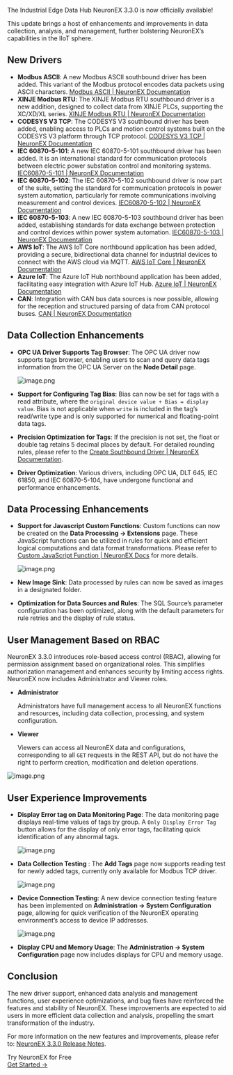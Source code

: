 The Industrial Edge Data Hub NeuronEX 3.3.0 is now officially available! 

This update brings a host of enhancements and improvements in data collection, analysis, and management, further bolstering NeuronEX’s capabilities in the IIoT sphere.

## New Drivers

- **Modbus ASCII**: A new Modbus ASCII southbound driver has been added. This variant of the Modbus protocol encodes data packets using ASCII characters. [Modbus ASCII | NeuronEX Documentation](https://docs.emqx.com/en/neuronex/latest/configuration/south-devices/modbus-ascii/modbus-ascii.html)
- **XINJE Modbus RTU**: The XINJE Modbus RTU southbound driver is a new addition, designed to collect data from XINJE PLCs, supporting the XC/XD/XL series. [XINJE Modbus RTU | NeuronEX Documentation](https://docs.emqx.com/en/neuronex/latest/configuration/south-devices/modbus-xinje-rtu/modbus-xinje-rtu.html)
- **CODESYS V3 TCP**: The CODESYS V3 southbound driver has been added, enabling access to PLCs and motion control systems built on the CODESYS V3 platform through TCP protocol. [CODESYS V3 TCP | NeuronEX Documentation](https://docs.emqx.com/en/neuronex/latest/configuration/south-devices/codesys3/codesys3.html)
- **IEC 60870-5-101**: A new IEC 60870-5-101 southbound driver has been added. It is an international standard for communication protocols between electric power substation control and monitoring systems. [IEC60870-5-101 | NeuronEX Documentation](https://docs.emqx.com/en/neuronex/latest/configuration/south-devices/iec-101/iec-101.html)
- **IEC 60870-5-102**: The IEC 60870-5-102 southbound driver is now part of the suite, setting the standard for communication protocols in power system automation, particularly for remote communications involving measurement and control devices. [IEC60870-5-102 | NeuronEX Documentation](https://docs.emqx.com/en/neuronex/latest/configuration/south-devices/iec-102/iec-102.html)
- **IEC 60870-5-103**: A new IEC 60870-5-103 southbound driver has been added, establishing standards for data exchange between protection and control devices within power system automation. [IEC60870-5-103 | NeuronEX Documentation](https://docs.emqx.com/en/neuronex/latest/configuration/south-devices/iec-103/iec-103.html)
- **AWS IoT**: The AWS IoT Core northbound application has been added, providing a secure, bidirectional data channel for industrial devices to connect with the AWS cloud via MQTT. [AWS IoT Core | NeuronEX Documentation](https://docs.emqx.com/en/neuronex/latest/configuration/north-apps/aws-iot/overview.html)
- **Azure IoT**: The Azure IoT Hub northbound application has been added, facilitating easy integration with Azure IoT Hub. [Azure IoT | NeuronEX Documentation](https://docs.emqx.com/en/neuronex/latest/configuration/north-apps/azure-iot/overview.html)
- **CAN**: Integration with CAN bus data sources is now possible, allowing for the reception and structured parsing of data from CAN protocol buses. [CAN | NeuronEX Documentation](https://docs.emqx.com/en/neuronex/latest/streaming-processing/can.html)

## Data Collection Enhancements

- **OPC UA Driver Supports Tag Browser**: The OPC UA driver now supports tags browser, enabling users to scan and query data tags information from the OPC UA Server on the **Node Detail** page.

  ![image.png](https://assets.emqx.com/images/1d53ac6bcdca2173009ace3964e634a8.png)

- **Support for Configuring Tag Bias**: Bias can now be set for tags with a read attribute, where the `original device value + Bias = display value`. Bias is not applicable when `write` is included in the tag’s read/write type and is only supported for numerical and floating-point data tags.
- **Precision Optimization for Tags**: If the precision is not set, the float or double tag retains 5 decimal places by default. For detailed rounding rules, please refer to the [Create Southbound Driver | NeuronEX Documentation](https://docs.emqx.com/en/neuronex/latest/configuration/groups-tags/groups-tags.html#tag-precision).
- **Driver Optimization**: Various drivers, including OPC UA, DLT 645, IEC 61850, and IEC 60870-5-104, have undergone functional and performance enhancements.

## Data Processing Enhancements

- **Support for Javascript Custom Functions**: Custom functions can now be created on the **Data Processing -> Extensions** page. These JavaScript functions can be utilized in rules for quick and efficient logical computations and data format transformations. Please refer to [Custom JavaScript Function | NeuronEX Docs](https://docs.emqx.com/en/neuronex/latest/streaming-processing/js_func.html) for more details.

  ![image.png](https://assets.emqx.com/images/6b2179d8202484b5136b05c6b6b13c39.png)

- **New Image Sink**: Data processed by rules can now be saved as images in a designated folder.
- **Optimization for Data Sources and Rules**: The SQL Source’s parameter configuration has been optimized, along with the default parameters for rule retries and the display of rule status.

## User Management Based on RBAC

NeuronEX 3.3.0 introduces role-based access control (RBAC), allowing for permission assignment based on organizational roles. This simplifies authorization management and enhances security by limiting access rights. NeuronEX now includes Administrator and Viewer roles.

- **Administrator**

  Administrators have full management access to all NeuronEX functions and resources, including data collection, processing, and system configuration.

- **Viewer**

  Viewers can access all NeuronEX data and configurations, corresponding to all `GET` requests in the REST API, but do not have the right to perform creation, modification and deletion operations.

![image.png](https://assets.emqx.com/images/98a047cda3e912a1f432447296fa95ca.png)

## User Experience Improvements

- **Display Error tag on Data Monitoring Page**: The data monitoring page displays real-time values of tags by group. A `Only Display Error Tag` button allows for the display of only error tags, facilitating quick identification of any abnormal tags.

  ![image.png](https://assets.emqx.com/images/475341274912f0cea79486c49781eb27.png)

- **Data Collection Testing** : The **Add Tags** page now supports reading test for newly added tags, currently only available for Modbus TCP driver.

  ![image.png](https://assets.emqx.com/images/b8d585e48fdee0399d9943fd985169da.png)

- **Device Connection Testing**: A new device connection testing feature has been implemented on **Administration -> System Configuration** page, allowing for quick verification of the NeuronEX operating environment’s access to device IP addresses.

  ![image.png](https://assets.emqx.com/images/0e2c23cfb1082cf8d008d9ae8c7b2394.png)

- **Display CPU and Memory Usage**: The **Administration -> System Configuration** page now includes displays for CPU and memory usage.

## Conclusion

The new driver support, enhanced data analysis and management functions, user experience optimizations, and bug fixes have reinforced the features and stability of NeuronEX. These improvements are expected to aid users in more efficient data collection and analysis, propelling the smart transformation of the industry.

For more information on the new features and improvements, please refer to: [NeuronEX 3.3.0 Release Notes](https://docs.emqx.com/en/neuronex/latest/release_history/release_history.html).



<section class="promotion">
    <div>
        Try NeuronEX for Free
    </div>
    <a href="https://www.emqx.com/en/try?tab=more-products" class="button is-gradient">Get Started →</a>
</section>
